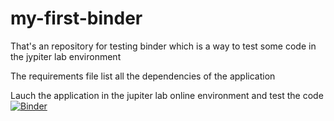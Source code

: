 # my-first-binder
That's an repository for testing binder which is a way to test some code in the jypiter lab environment

The requirements file list all the dependencies of the application 

Lauch the application in the jupiter lab online environment and test the code
[![Binder](https://mybinder.org/badge_logo.svg)](https://mybinder.org/v2/gh/MichJRC/my-first-binder/HEAD)
